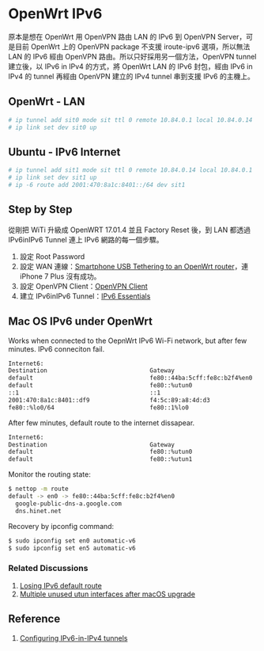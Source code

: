 # OpenWrt IPv6

原本是想在 OpenWrt 用 OpenVPN 路由 LAN 的 IPv6 到 OpenVPN Server，可是目前 OpenWrt 上的 OpenVPN package 不支援 iroute-ipv6 選項，所以無法 LAN 的 IPv6 經由 OpenVPN 路由。所以只好採用另一個方法，OpenVPN tunnel 建立後，以 IPv6 in IPv4 的方式，將 OpenWrt LAN 的 IPv6 封包，經由 IPv6 in IPv4 的 tunnel 再經由 OpenVPN 建立的 IPv4 tunnel 串到支援 IPv6 的主機上。

## OpenWrt - LAN

``` bash
# ip tunnel add sit0 mode sit ttl 0 remote 10.84.0.1 local 10.84.0.14
# ip link set dev sit0 up
```

## Ubuntu - IPv6 Internet

``` bash
# ip tunnel add sit1 mode sit ttl 0 remote 10.84.0.14 local 10.84.0.1
# ip link set dev sit1 up
# ip -6 route add 2001:470:8a1c:8401::/64 dev sit1
```

## Step by Step

從剛把 WiTi 升級成 OpenWRT 17.01.4 並且 Factory Reset 後，到 LAN 都透過 IPv6inIPv6 Tunnel 連上 IPv6 網路的每一個步驟。

1. 設定 Root Password
2. 設定 WAN 連線：[Smartphone USB Tethering to an OpenWrt router](https://openwrt.org/docs/guide-user/network/wan/smartphone.usb.tethering)，連 iPhone 7 Plus 沒有成功。
3. 設定 OpenVPN Client：[OpenVPN Client](https://openwrt.org/docs/guide-user/services/vpn/openvpn/client)
4. 建立 IPv6inIPv6 Tunnel：[IPv6 Essentials](https://openwrt.org/docs/guide-user/network/ipv6/ipv6.essentials)

## Mac OS IPv6 under OpenWrt

Works when connected to the OepnWrt IPv6 Wi-Fi network, but after few minutes. IPv6 conneciton fail.

``` bash
Internet6:
Destination                             Gateway                         Flags         Netif Expire
default                                 fe80::44ba:5cff:fe8c:b2f4%en0   UGc             en0
default                                 fe80::%utun0                    UGcI          utun0
::1                                     ::1                             UHL             lo0
2001:470:8a1c:8401::df9                 f4:5c:89:a8:4d:d3               UHL             lo0
fe80::%lo0/64                           fe80::1%lo0                     UcI             lo0
```

After few minutes, default route to the internet dissapear.

``` bash
Internet6:
Destination                             Gateway                         Flags         Netif Expire
default                                 fe80::%utun0                    UGcI          utun0
default                                 fe80::%utun1                    UGcI          utun1
```

Monitor the routing state:

``` bash
$ nettop -m route
default -> en0 -> fe80::44ba:5cff:fe8c:b2f4%en0                                         2054 KiB         511 KiB    10 KiB   387 KiB    46 KiB        23        21 234.12 ms
  google-public-dns-a.google.com                                                           0 B             0 B       0 B       0 B       0 B           0         0   0.00 ms
  dns.hinet.net

```

Recovery by ipconfig command:

``` bash
$ sudo ipconfig set en0 automatic-v6
$ sudo ipconfig set en5 automatic-v6
```

### Related Discussions

1. [Losing IPv6 default route](https://discussions.apple.com/thread/6622734)
2. [Multiple unused utun interfaces after macOS upgrade](https://github.com/Tunnelblick/Tunnelblick/issues/340)

## Reference

1. [Configuring IPv6-in-IPv4 tunnels](http://mirrors.deepspace6.net/Linux+IPv6-HOWTO/chapter-configuring-ipv6-in-ipv4-tunnels.html)